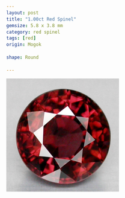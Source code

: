 ```yaml
---
layout: post
title: "1.00ct Red Spinel"
gemsize: 5.8 x 3.8 mm
category: red spinel
tags: [red]
origin: Mogok

shape: Round

---
```

![Spinel pic 1](/images/1.00-spinel-a.jpg)
